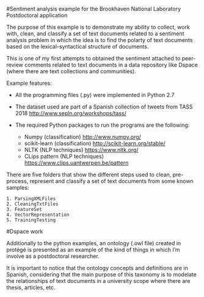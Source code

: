 #Sentiment analysis example for the Brookhaven National Laboratory Postdoctoral application

The purpose of this example is to demonstrate my ability to collect, work with, clean, and classify a 
set of text documents related to a sentiment analysis problem in which the idea is to find the polarty
of text documents based on the lexical-syntactical structure of documents. 

This is one of my first attempts to obtained the sentiment attached to peer-review comments related to 
text documents in a data repository like Dspace (where there are text collections and communities).

Example features:

* All the programming files (.py) were implemented in Python 2.7
* The dataset used are part of a Spanish collection of tweets from TASS 2018 http://www.sepln.org/workshops/tass/
* The required Python packages to run the programs are the following:

	* Numpy (classification) http://www.numpy.org/
	* scikit-learn (classification) http://scikit-learn.org/stable/
	* NLTK (NLP techniques) https://www.nltk.org/
	* CLips pattern (NLP techniques) https://www.clips.uantwerpen.be/pattern

There are five folders that show the different steps used to clean, pre-process, represent and classify a set of 
text documents from some known samples:

	1. ParsingXMLFiles
	2. CleaningTxtFiles
	3. FeatureSet
	4. VectorRepresentation
	5. TrainingTesting
 
#Dspace work

Additionally to the python examples, an ontology (.owl file) created in protégé is presented as an example of the 
kind of things in which I’m involve as a postdoctoral researcher.

It is important to notice that the ontology concepts and definitions are in Spanish, considering that the main 
purpose of this taxonomy is to modelate the relationships of text documents in a university scope where there 
are thesis, articles, etc.

